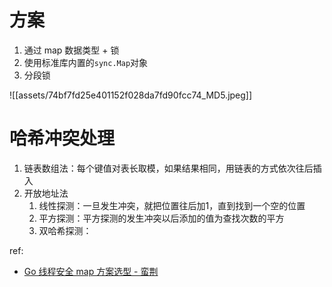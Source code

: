# 方案

1. 通过 map 数据类型 + 锁
2. 使用标准库内置的`sync.Map`对象
3. 分段锁

![[assets/74bf7fd25e401152f028da7fd90fcc74_MD5.jpeg]]

# 哈希冲突处理

1. 链表数组法：每个键值对表长取模，如果结果相同，用链表的方式依次往后插入
2. 开放地址法
	1. 线性探测：一旦发生冲突，就把位置往后加1，直到找到一个空的位置
	2. 平方探测：平方探测的发生冲突以后添加的值为查找次数的平方
	3. 双哈希探测：



ref: 

- [Go 线程安全 map 方案选型 - 蛮荆](https://dbwu.tech/posts/golang_thread_safe_map/)
